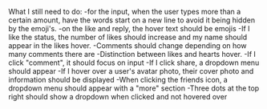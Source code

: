 What I still need to do:
  -for the input, when the user types more than a certain amount, have the words start on a new line to avoid it being hidden by the emoji's.
  -on the like and reply, the hover text should be emojis
  -If I like the status, the number of likes should increase and my name should appear in the likes hover.
  -Comments should change depending on how many comments there are
  -Distinction between likes and hearts hover.
  -If I click "comment", it should focus on input
  -If I click share, a dropdown menu should appear
  -If I hover over a user's avatar photo, their cover photo and information should be displayed
  -When clicking the friends icon, a dropdown menu should appear with a "more" section
  -Three dots at the top right should show a dropdown when clicked and not hovered over
